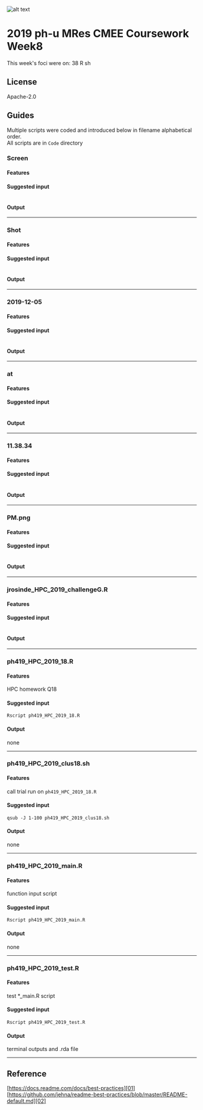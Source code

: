 ![alt text](https://unichoices.co.uk/wp-content/uploads/2015/09/Imperial-College-London.jpg)

# 2019 ph-u MRes CMEE Coursework Week8

This week's foci were on: 38 R sh 

## License

Apache-2.0

## Guides

Multiple scripts were coded and introduced below in filename alphabetical order.  
All scripts are in `Code` directory

### Screen

#### Features


#### Suggested input

```
```

#### Output

*****

### Shot

#### Features


#### Suggested input

```
```

#### Output

*****

### 2019-12-05

#### Features


#### Suggested input

```
```

#### Output

*****

### at

#### Features


#### Suggested input

```
```

#### Output

*****

### 11.38.34

#### Features


#### Suggested input

```
```

#### Output

*****

### PM.png

#### Features


#### Suggested input

```
```

#### Output

*****

### jrosinde_HPC_2019_challengeG.R

#### Features


#### Suggested input

```
```

#### Output

*****

### ph419_HPC_2019_18.R

#### Features

HPC homework Q18

#### Suggested input

```
Rscript ph419_HPC_2019_18.R
```

#### Output

none
*****

### ph419_HPC_2019_clus18.sh

#### Features

call trial run on `ph419_HPC_2019_18.R`

#### Suggested input

```
qsub -J 1-100 ph419_HPC_2019_clus18.sh
```

#### Output

none
*****

### ph419_HPC_2019_main.R

#### Features

function input script

#### Suggested input

```
Rscript ph419_HPC_2019_main.R
```

#### Output

none
*****

### ph419_HPC_2019_test.R

#### Features

test *_main.R script

#### Suggested input

```
Rscript ph419_HPC_2019_test.R
```

#### Output

terminal outputs and .rda file
*****

## Reference

[https://docs.readme.com/docs/best-practices][01]  
[https://github.com/jehna/readme-best-practices/blob/master/README-default.md][02]  

[01]:https://docs.readme.com/docs/best-practices
[02]:https://github.com/jehna/readme-best-practices/blob/master/README-default.md
